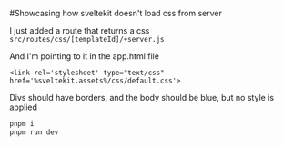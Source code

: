 #Showcasing how sveltekit doesn't load css from server

I just added a route that returns a css
`src/routes/css/[templateId]/+server.js`

And I'm pointing to it in the app.html file

`<link rel='stylesheet' type="text/css" href='%sveltekit.assets%/css/default.css'>
`

Divs should have borders, and the body should be blue, but no style is applied

```bash
pnpm i
pnpm run dev
```
